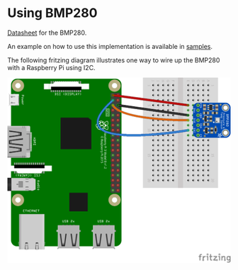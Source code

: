 # Using BMP280 

[Datasheet](https://cdn-shop.adafruit.com/datasheets/BST-BMP280-DS001-11.pdf) for the BMP280.

An example on how to use this implementation is available in [samples](samples).

The following fritzing diagram illustrates one way to wire up the BMP280 with a Raspberry Pi using I2C.

![Raspberry Pi Breadboard diagram](samples/rpi-bmp280_i2c.png)
